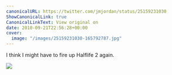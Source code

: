 ```yaml
---
canonicalURL: https://twitter.com/jmjordan/status/25159231030
ShowCanonicalLink: true
CanonicalLinkText: View original on
date: 2010-09-21T22:56:28+00:00
cover:
  image: "/images/25159231030-165792787.jpg"
---
```

I think I might have to fire up Halflife 2 again. 

![](/images/25159231030-165792787.jpg)